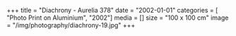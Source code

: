 +++
title = "Diachrony - Aurelia 378"
date = "2002-01-01"
categories = [ "Photo Print on Aluminium", "2002"]
media = []
size = "100 x 100 cm"
image = "/img/photography/diachrony-19.jpg"
+++
